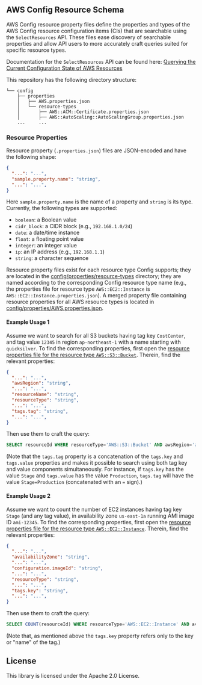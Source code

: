 ## AWS Config Resource Schema

AWS Config resource property files define the properties and types of the AWS Config resource configuration items (CIs) that are searchable using the `SelectResources` API.  These files ease discovery of searchable properties and allow API users to more accurately craft queries suited for specific resource types.

Documentation for the `SelectResources` API can be found here: [Querying the Current Configuration State of AWS Resources](https://docs.aws.amazon.com/config/latest/developerguide/querying-AWS-resources.html)

This repository has the following directory structure:

```
└── config
    ├── properties
    │   ├── AWS.properties.json
    │   └── resource-types
    │       ├── AWS::ACM::Certificate.properties.json
    │       ├── AWS::AutoScaling::AutoScalingGroup.properties.json
    ...     ...
```

### Resource Properties

Resource property (`.properties.json`) files are JSON-encoded and have the following shape:

```json
{
  "...": "...",
  "sample.property.name": "string",
  "...": "...",
}
```

Here `sample.property.name` is the name of a property and `string` is its type.  Currently, the following types are supported:

* `boolean`: a Boolean value
* `cidr_block`: a CIDR block (e.g., `192.168.1.0/24`)
* `date`: a date/time instance
* `float`: a floating point value
* `integer`: an integer value
* `ip`: an IP address (e.g., `192.168.1.1`)
* `string`: a character sequence

Resource property files exist for each resource type Config supports; they are located in the [config/properties/resource-types](config/properties/resource-types) directory; they are named according to the corresponding Config resource type name (e.g., the properties file for resource type `AWS::EC2::Instance` is `AWS::EC2::Instance.properties.json`).  A merged property file containing resource properties for all AWS resource types is located in [config/properties/AWS.properties.json](config/properties/AWS.properties.json).

#### Example Usage 1

Assume we want to search for all S3 buckets having tag key `CostCenter`, and tag value `12345` in region `ap-northeast-1` with a name starting with `quicksilver`.  To find the corresponding properties, first open the [resource properties file for the resource type `AWS::S3::Bucket`](config/properties/resource-types/AWS::S3::Bucket.properties.json).  Therein, find the relevant properties:

```json
{
  "...": "...",
  "awsRegion": "string",
  "...": "...",
  "resourceName": "string",
  "resourceType": "string",
  "...": "...",
  "tags.tag": "string",
  "...": "...",
}
```
Then use them to craft the query:
```sql
SELECT resourceId WHERE resourceType='AWS::S3::Bucket' AND awsRegion='ap-northeast-1' AND resourceType LIKE 'quicksilver%' AND tags.tag='CostCenter=12345'
```

(Note that the `tags.tag` property is a concatenation of the `tags.key` and `tags.value` properties and makes it possible to search using both tag key and value components simultaneously.  For instance, if `tags.key` has the value `Stage` and `tags.value` has the value `Production`, `tags.tag` will have the value `Stage=Production` (concatenated with an `=` sign).)

#### Example Usage 2

Assume we want to count the number of EC2 instances having tag key `Stage` (and any tag value), in availability zone `us-east-1a` running AMI image ID `ami-12345`.  To find the corresponding properties, first open the [resource properties file for the resource type `AWS::EC2::Instance`](config/properties/resource-types/AWS::EC2::Instance.properties.json).  Therein, find the relevant properties:

```json
{
  "...": "...",
  "availabilityZone": "string",
  "...": "...",
  "configuration.imageId": "string",
  "...": "...",
  "resourceType": "string",
  "...": "...",
  "tags.key": "string",
  "...": "...",
}
```

Then use them to craft the query:
```sql
SELECT COUNT(resourceId) WHERE resourceType='AWS::EC2::Instance' AND availabilityZone='us-east-1a' AND configuration.imageId='ami-12345' AND tags.key='Stage'
```

(Note that, as mentioned above the `tags.key` property refers only to the key or "name" of the tag.)

## License

This library is licensed under the Apache 2.0 License.

